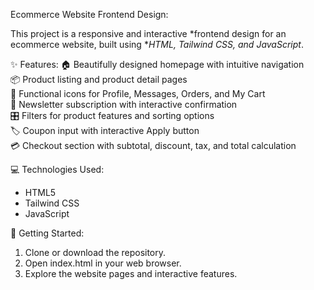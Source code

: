 Ecommerce Website Frontend Design:

This project is a responsive and interactive *frontend design for an ecommerce website, built using **HTML, Tailwind CSS, and JavaScript*.

✨ Features:
🏠 Beautifully designed homepage with intuitive navigation  
📦 Product listing and product detail pages  
👤 Functional icons for Profile, Messages, Orders, and My Cart  
📩 Newsletter subscription with interactive confirmation  
 🎛 Filters for product features and sorting options  
🏷 Coupon input with interactive Apply button  
💳 Checkout section with subtotal, discount, tax, and total calculation

💻 Technologies Used:

- HTML5  
- Tailwind CSS  
- JavaScript

🚀 Getting Started:

1. Clone or download the repository.
2. Open index.html in your web browser.
3. Explore the website pages and interactive features.

